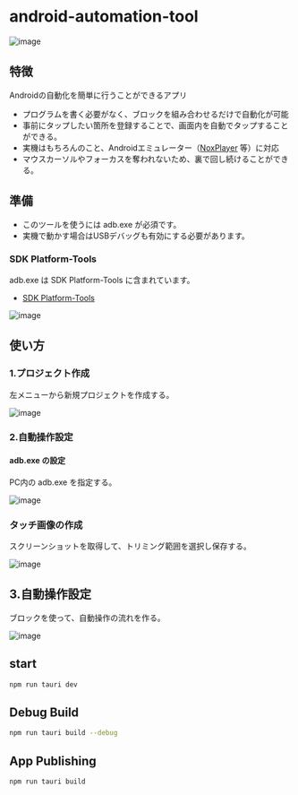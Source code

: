 # android-automation-tool
![image](https://user-images.githubusercontent.com/52857466/229396926-2279ab65-34d2-46cd-bd6b-cf107974d09a.png)

## 特徴
Androidの自動化を簡単に行うことができるアプリ
- プログラムを書く必要がなく、ブロックを組み合わせるだけで自動化が可能
- 事前にタップしたい箇所を登録することで、画面内を自動でタップすることができる。
- 実機はもちろんのこと、Androidエミュレーター（[NoxPlayer](https://jp.bignox.com/) 等）に対応
- マウスカーソルやフォーカスを奪われないため、裏で回し続けることができる。

## 準備
+ このツールを使うには adb.exe が必須です。
+ 実機で動かす場合はUSBデバッグも有効にする必要があります。

### SDK Platform-Tools
adb.exe は SDK Platform-Tools に含まれています。
- [SDK Platform-Tools](https://developer.android.com/studio/releases/platform-tools.html)

![image](https://user-images.githubusercontent.com/52857466/229398497-e46b7043-9d1e-4891-b3fd-6b3d0dab507d.png)

## 使い方

### 1.プロジェクト作成
左メニューから新規プロジェクトを作成する。

![image](https://user-images.githubusercontent.com/52857466/229405446-9b4c7d31-490c-4903-a470-b50bf5debc0d.png)

### 2.自動操作設定

#### adb.exe の設定
PC内の adb.exe を指定する。

![image](https://user-images.githubusercontent.com/52857466/229405895-33b02f35-a5f8-44ae-a5b1-435a4141fdd1.png)

### タッチ画像の作成
スクリーンショットを取得して、トリミング範囲を選択し保存する。

![image](https://user-images.githubusercontent.com/52857466/229406255-c068fc23-b2a5-40b4-954c-91cc43bd0d6d.png)

## 3.自動操作設定
ブロックを使って、自動操作の流れを作る。

![image](https://user-images.githubusercontent.com/52857466/229396926-2279ab65-34d2-46cd-bd6b-cf107974d09a.png)

## start
```Bash
npm run tauri dev
```

## Debug Build
```Bash
npm run tauri build --debug
```

## App Publishing
```Bash
npm run tauri build
```
